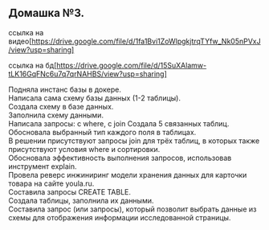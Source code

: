## Домашка №3.

ссылка на видео[https://drive.google.com/file/d/1fa1Bvi1ZoWlpgkjtrqTYfw_Nk05nPVxJ/view?usp=sharing]

ссылка на бд[https://drive.google.com/file/d/15SuXAlamw-tLK16GqFNc6u7q7qrNAHBS/view?usp=sharing]

Подняла инстанс базы в докере.  
Написала сама схему базы данных (1-2 таблицы).  
Создала схему в базе данных.  
Заполнила схему данными.  
Написала запросы: с where, с join
Создала 5 связанных таблиц.  
Обосновала выбранный тип каждого поля в таблицах.  
В решении присутствуют запросы join для трёх таблиц, в которых также присутствуют условия where и сортировки.  
Обосновала эффективность выполнения запросов, использовав инструмент explain.  
Провела реверс инжиниринг модели хранения данных для карточки товара на сайте youla.ru.  
Составила запросы CREATE TABLE.  
Создала таблицы, заполнила их данными.  
Составила запрос (или запросы), который позволит выбрать данные из схемы для отображения информации исследованной страницы.  
